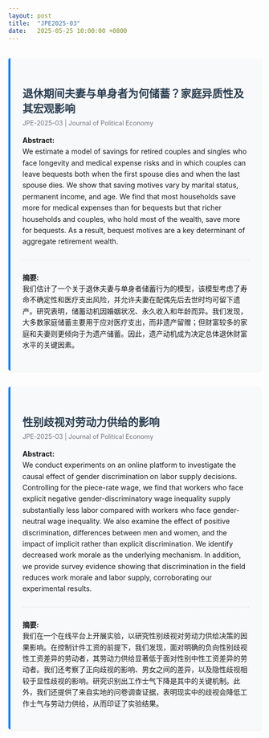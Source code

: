 ```yaml
---
layout: post
title:  "JPE2025-03"
date:   2025-05-25 10:00:00 +0800
---
```


<style>
.paper-container {
  margin: 2rem 0;
  padding: 1.5rem;
  border-left: 4px solid #007bff;
  background: #f8f9fa;
  border-radius: 4px;
  box-shadow: 0 2px 4px rgba(0,0,0,0.05);
}
.paper-title {
  color: #2c3e50;
  margin-bottom: 0.5rem;
}
.author-info {
  color: #6c757d;
  font-size: 0.9em;
  margin-bottom: 1rem;
}
.abstract {
  margin: 1rem 0;
  line-height: 1.6;
}
.divider {
  border-top: 1px dashed #dee2e6;
  margin: 1.5rem 0;
}
@media (max-width: 768px) {
  .paper-container {
    margin: 1rem 0;
    padding: 1rem;
  }
}
</style>

<div class="paper-container">
  <h2 class="paper-title">退休期间夫妻与单身者为何储蓄？家庭异质性及其宏观影响</h2>
  <div class="author-info">
    JPE-2025-03 | Journal of Political Economy
  </div>
  
  <div class="abstract">
    <strong>Abstract:</strong><br>
    We estimate a model of savings for retired couples and singles who face longevity and medical expense risks and in which couples can leave bequests both when the first spouse dies and when the last spouse dies. We show that saving motives vary by marital status, permanent income, and age. We find that most households save more for medical expenses than for bequests but that richer households and couples, who hold most of the wealth, save more for bequests. As a result, bequest motives are a key determinant of aggregate retirement wealth.
  </div>

  <div class="divider"></div>

  <div class="abstract">
    <strong>摘要:</strong><br>
    我们估计了一个关于退休夫妻与单身者储蓄行为的模型，该模型考虑了寿命不确定性和医疗支出风险，并允许夫妻在配偶先后去世时均可留下遗产。研究表明，储蓄动机因婚姻状况、永久收入和年龄而异。我们发现，大多数家庭储蓄主要用于应对医疗支出，而非遗产留赠；但财富较多的家庭和夫妻则更倾向于为遗产储蓄。因此，遗产动机成为决定总体退休财富水平的关键因素。
  </div>
</div>

<div class="paper-container">
  <h2 class="paper-title">性别歧视对劳动力供给的影响</h2>
  <div class="author-info">
    JPE-2025-03 | Journal of Political Economy
  </div>

  <div class="abstract">
    <strong>Abstract:</strong><br>
    We conduct experiments on an online platform to investigate the causal effect of gender discrimination on labor supply decisions. Controlling for the piece-rate wage, we find that workers who face explicit negative gender-discriminatory wage inequality supply substantially less labor compared with workers who face gender-neutral wage inequality. We also examine the effect of positive discrimination, differences between men and women, and the impact of implicit rather than explicit discrimination. We identify decreased work morale as the underlying mechanism. In addition, we provide survey evidence showing that discrimination in the field reduces work morale and labor supply, corroborating our experimental results.
  </div>

  <div class="divider"></div>

  <div class="abstract">
    <strong>摘要:</strong><br>
    我们在一个在线平台上开展实验，以研究性别歧视对劳动力供给决策的因果影响。在控制计件工资的前提下，我们发现，面对明确的负向性别歧视性工资差异的劳动者，其劳动力供给显著低于面对性别中性工资差异的劳动者。我们还考察了正向歧视的影响、男女之间的差异，以及隐性歧视相较于显性歧视的影响。研究识别出工作士气下降是其中的关键机制。此外，我们还提供了来自实地的问卷调查证据，表明现实中的歧视会降低工作士气与劳动力供给，从而印证了实验结果。
  </div>
</div>
